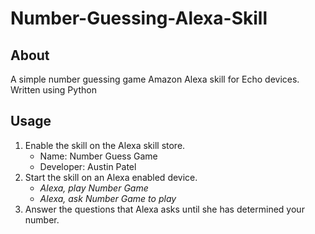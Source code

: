 # Number-Guessing-Alexa-Skill
<h2>About</h2>
A simple number guessing game Amazon Alexa skill for Echo devices.
Written using Python

<h2>Usage</h2>
<ol>
  <li>Enable the skill on the Alexa skill store.
    <ul>
      <li>Name: Number Guess Game</li>
      <li>Developer: Austin Patel</li>
    </ul>
  </li>
  <li>Start the skill on an Alexa enabled device.
    <ul>
      <li><em>Alexa, play Number Game</em></li>
      <li><em>Alexa, ask Number Game to play</em></li>
     </ul>
  </li>
  <li>Answer the questions that Alexa asks until she has determined your number.</li>
</ol>
